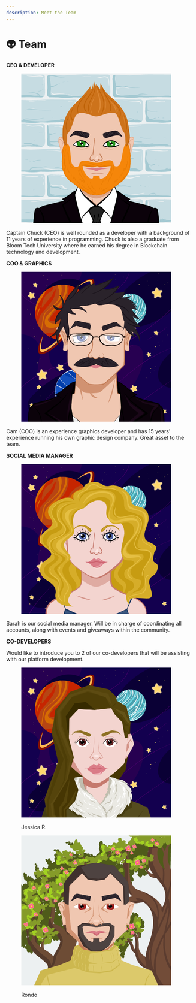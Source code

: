 ```yaml
---
description: Meet the Team
---
```


# 👽 Team

**CEO & DEVELOPER**

<figure><img src=".gitbook/assets/AvatarMaker (6).png" alt=""><figcaption></figcaption></figure>

Captain Chuck (CEO) is well rounded as a developer with a background of 11 years of experience in programming. Chuck is also a graduate from Bloom Tech University where he earned his degree in Blockchain technology and development.

**COO & GRAPHICS**

<figure><img src=".gitbook/assets/AvatarMaker (5).png" alt=""><figcaption></figcaption></figure>

Cam (COO) is an experience graphics developer and has 15 years' experience running his own graphic design company. Great asset to the team.

**SOCIAL MEDIA MANAGER**

<figure><img src=".gitbook/assets/AvatarMaker (8).png" alt=""><figcaption></figcaption></figure>

Sarah is our social media manager. Will be in charge of coordinating all accounts, along with events and giveaways within the community.

**CO-DEVELOPERS**

Would like to introduce you to 2 of our co-developers that will be assisting with our platform development.&#x20;

<figure><img src=".gitbook/assets/AvatarMaker (9).png" alt=""><figcaption><p>Jessica R. </p></figcaption></figure>

<figure><img src=".gitbook/assets/AvatarMaker (7).png" alt=""><figcaption><p>Rondo </p></figcaption></figure>
